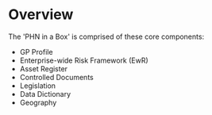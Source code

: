 # Overview

The 'PHN in a Box' is comprised of these core components:

- GP Profile
- Enterprise-wide Risk Framework (EwR)
- Asset Register
- Controlled Documents
- Legislation
- Data Dictionary
- Geography